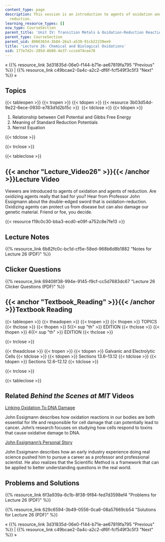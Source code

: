 ```yaml
---
content_type: page
description: This session is an introduction to agents of oxidation and agents of
  reduction.
learning_resource_types: []
ocw_type: CourseSection
parent_title: 'Unit IV: Transition Metals & Oxidation-Reduction Reactions'
parent_type: CourseSection
parent_uid: 89863654-3b84-26a3-a530-91cb22239ee9
title: 'Lecture 26: Chemical and Biological Oxidations'
uid: 177e7d2c-285d-8b80-4e37-ccce474cee78
---
```


« {{% resource_link 3d31835d-06e0-f144-b71e-ae67819fa795 "Previous" %}} | {{% resource_link c49bcae2-0a4c-a2c2-df6f-fcf549f3c5f3 "Next" %}} »

Topics
------

{{< tableopen >}}
{{< tropen >}}
{{< tdopen >}}
{{< resource 3b03d54d-9e22-6ece-0930-e783d1d2b15c >}} 
{{< tdclose >}}
{{< tdopen >}}


1.  Relationship between Cell Potential and Gibbs Free Energy
2.  Meaning of Standard Reduction Potentials
3.  Nernst Equation


{{< tdclose >}}

{{< trclose >}}

{{< tableclose >}}

{{< anchor "Lecture_Video26" >}}{{< /anchor >}}Lecture Video
------------------------------------------------------------

Viewers are introduced to agents of oxidation and agents of reduction. Are oxidizing agents really that bad for you? Hear from Professor John Essigmann about the double-edged sword that is oxidation-reduction. Oxidizing agents can protect us from disease but can also damage our genetic material. Friend or foe, you decide.

{{< resource f19c0c30-bba3-ecd0-e09f-a752c8e7fe13 >}}

Lecture Notes
-------------

{{% resource_link 6b82fc0c-bc1d-cf5e-58ed-968b6d8b1882 "Notes for Lecture 26 (PDF)" %}}

Clicker Questions
-----------------

{{% resource_link 69408f38-994e-9145-f9cf-cc5d7683dc67 "Lecture 26 Clicker Questions (PDF)" %}}

{{< anchor "Textbook_Reading" >}}{{< /anchor >}}Textbook Reading
----------------------------------------------------------------

{{< tableopen >}}
{{< theadopen >}}
{{< tropen >}}
{{< thopen >}}
TOPICS
{{< thclose >}}
{{< thopen >}}
5{{< sup "th" >}} EDITION
{{< thclose >}}
{{< thopen >}}
4{{< sup "th" >}} EDITION
{{< thclose >}}

{{< trclose >}}

{{< theadclose >}}
{{< tropen >}}
{{< tdopen >}}
Galvanic and Electrolytic Cells
{{< tdclose >}}
{{< tdopen >}}
Sections 13.6–13.12
{{< tdclose >}}
{{< tdopen >}}
Sections 12.6–12.12
{{< tdclose >}}

{{< trclose >}}

{{< tableclose >}}

Related _Behind the Scenes at MIT_ Videos
-----------------------------------------

[Linking Oxidation To DNA Damage](http://techtv.mit.edu/videos/24156-linking-oxidation-to-dna-damage)

John Essigmann describes how oxidation reactions in our bodies are both essential for life and responsible for cell damage that can potentially lead to cancer. John’s research focuses on studying how cells respond to toxins that cause oxidative damage to DNA.

[John Essigmann’s Personal Story](http://techtv.mit.edu/videos/24155-john-essigmann-s-personal-story)

John Essigmann describes how an early industry experience doing real science pushed him to pursue a career as a professor and professional scientist. He also realizes that the Scientific Method is a framework that can be applied to better understanding questions in the real world.

Problems and Solutions
----------------------

{{% resource_link 6f3a939a-6c1b-8f38-9f84-fed7d3598ef4 "Problems for Lecture 26 (PDF)" %}}

{{% resource_link 629c6594-3b49-0556-0ca6-08a57669cb54 "Solutions for Lecture 26 (PDF)" %}}

« {{% resource_link 3d31835d-06e0-f144-b71e-ae67819fa795 "Previous" %}} | {{% resource_link c49bcae2-0a4c-a2c2-df6f-fcf549f3c5f3 "Next" %}} »
